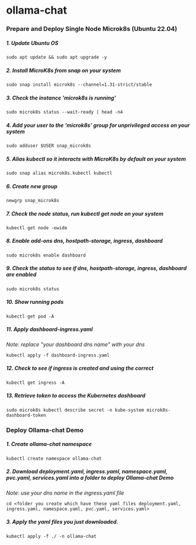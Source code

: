 # ollama-chat
### Prepare and Deploy Single Node Microk8s (Ubuntu 22.04)
##### 1. Update Ubuntu OS
```sudo apt update && sudo apt upgrade -y```

##### 2. Install MicroK8s from snap on your system
```sudo snap install microk8s --channel=1.31-strict/stable```

##### 3. Check the instance 'microk8s is running'
```sudo microk8s status --wait-ready | head -n4```

##### 4. Add your user to the ‘microk8s’ group for unprivileged access on your system
```sudo adduser $USER snap_microk8s```

##### 5. Alias kubectl so it interacts with MicroK8s by default on your system
```sudo snap alias microk8s.kubectl kubectl```

##### 6. Create new group 
```newgrp snap_microk8s```

##### 7. Check the node status, run kubectl get node on your system
```kubectl get node -owide```

##### 8. Enable add-ons dns, hostpath-storage, ingress, dashboard
```sudo microk8s enable hostpath-storage ingress
sudo microk8s enable dashboard

```

##### 9. Check the status to see if dns, hostpath-storage, ingress, dashboard are enabled
```sudo microk8s status```

##### 10. Show running pods
```kubectl get pod -A```

##### 11. Apply dashboard-ingress.yaml
*Note:  replace "your dashboard dns name" with your dns*

```kubectl apply -f dashboard-ingress.yaml``` 

##### 12. Check to see if ingress is created and using the correct <dashboard dns name>
```kubectl get ingress -A```

##### 13. Retrieve token to access the Kubernetes dashboard
```sudo microk8s kubectl describe secret -n kube-system microk8s-dashboard-token```

### Deploy Ollama-chat Demo
##### 1. Create ollama-chat namespace
```kubectl create namespace ollama-chat```

##### 2. Download deployment.yaml, ingress.yaml, namespace.yaml, pvc.yaml, services.yaml into a folder to deploy Ollama-chat Demo
*Note: use your dns name in the ingress.yaml file*

```cd <folder you create which have these yaml files deployment.yaml, ingress.yaml, namespace.yaml, pvc.yaml, services.yaml>```

##### 3. Apply the yaml files you just downloaded.
```kubectl apply -f ./ -n ollama-chat```


